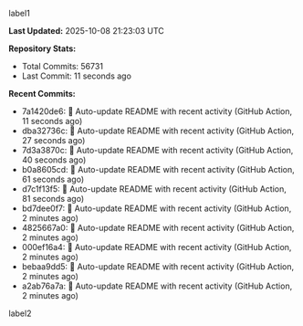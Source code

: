 
label1 
<!-- ACTIVITY_START -->
**Last Updated:** 2025-10-08 21:23:03 UTC

**Repository Stats:**
- Total Commits: 56731
- Last Commit: 11 seconds ago

**Recent Commits:**
- 7a1420de6: 🤖 Auto-update README with recent activity (GitHub Action, 11 seconds ago)
- dba32736c: 🤖 Auto-update README with recent activity (GitHub Action, 27 seconds ago)
- 7d3a3870c: 🤖 Auto-update README with recent activity (GitHub Action, 40 seconds ago)
- b0a8605cd: 🤖 Auto-update README with recent activity (GitHub Action, 61 seconds ago)
- d7c1f13f5: 🤖 Auto-update README with recent activity (GitHub Action, 81 seconds ago)
- bd7dee0f7: 🤖 Auto-update README with recent activity (GitHub Action, 2 minutes ago)
- 4825667a0: 🤖 Auto-update README with recent activity (GitHub Action, 2 minutes ago)
- 000ef16a4: 🤖 Auto-update README with recent activity (GitHub Action, 2 minutes ago)
- bebaa9dd5: 🤖 Auto-update README with recent activity (GitHub Action, 2 minutes ago)
- a2ab76a7a: 🤖 Auto-update README with recent activity (GitHub Action, 2 minutes ago)
<!-- ACTIVITY_END -->

label2
